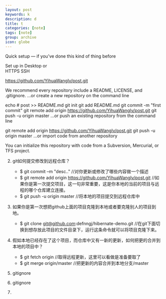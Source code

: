 ```yaml
---
layout: post
keywords: k
description: d
title: t
categories: [note]
tags: [note]
group: archive
icon: globe
---
```


Quick setup — if you’ve done this kind of thing before

 Set up in Desktop  or  
 HTTPS
 SSH

https://github.com/YihuaWanglv/post.git

We recommend every repository include a README, LICENSE, and .gitignore.
…or create a new repository on the command line


echo # post >> README.md
git init
git add README.md
git commit -m "first commit"
git remote add origin https://github.com/YihuaWanglv/post.git
git push -u origin master
…or push an existing repository from the command line


git remote add origin https://github.com/YihuaWanglv/post.git
git push -u origin master
…or import code from another repository

You can initialize this repository with code from a Subversion, Mercurial, or TFS project.


2. git如何提交修改到远程仓库？
    - $ git commit –m "desc.."  //对你更新或修改了哪些内容做一个描述
    - $ git remote add origin https://github.com/YihuaWanglv/post.git
    //如果你是第一次提交项目，这一句非常重要，这是你本地的当前的项目与远程的哪个仓库建立连接。
    - $ git push -u origin master  //将本地的项目提交到远程仓库中

3. 如果你是第一次想把github上面的项目克隆到本地或者要克隆别人的项目到地。
    - $ git clone git@github.com:defnngj/hibernate-demo.git  //在git下面切换到想存放此项目的文件目录下，运行这条命令就可以将项目克隆下来。

4. 假如本地已经存在了这个项目，而仓库中又有一新的更新，如何把更的合并到本地的项目中？
    - $ git fetch origin    //取得远程更新，这里可以看做是准备要取了
    - $ git merge origin/master  //把更新的内容合并到本地分支/master

5. gitignore
6. gitignore
7. 

